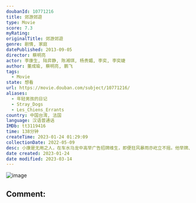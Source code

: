 ```yaml
---
doubanId: 10771216
title: 郊游郊遊
type: Movie
score: 7.3
myRating: 
originalTitle: 郊游郊遊
genre: 剧情, 家庭
datePublished: 2013-09-05
director: 蔡明亮
actor: 李康生, 陆弈静, 陈湘琪, 杨贵媚, 李奕, 李奕婕
author: 董成瑜, 蔡明亮, 鹏飞
tags:
  - Movie
state: 想看
url: https://movie.douban.com/subject/10771216/
aliases:
  - 年轻男孩的日记
  - Stray_Dogs
  - Les_Chiens_Errants
country: 中国台湾, 法国
language: 汉语普通话
IMDb: tt3119416
time: 138分钟
createTime: 2023-01-24 01:29:09
collectionDate: 2022-05-09
desc: 小康是无用之人，在车水马龙中高举广告招牌维生，即便狂风暴雨亦屹立不摇。他举牌、点烟、尿尿，再举牌、点烟、尿尿，任车阵喧嚣从身旁呼啸而过。小康的生命中只有两个孩子，他们一起吃饭、一起刷牙、一起更衣，一起...
date created: 2023-01-24
date modified: 2023-03-14
---
```


![image](p2169400587.jpg)

Comment:
---
